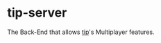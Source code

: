 # tip-server

The Back-End that allows [tip](https://github.com/Selyatin/tip)'s Multiplayer features.
